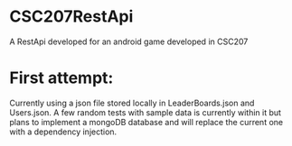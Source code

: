 # CSC207RestApi
A RestApi developed for an android game developed in CSC207

# First attempt:
Currently using a json file stored locally in LeaderBoards.json and Users.json. A few random tests with sample data is currently within it but plans to implement a mongoDB database and will replace the current one with a dependency injection.
